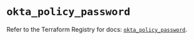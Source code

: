 # `okta_policy_password`

Refer to the Terraform Registry for docs: [`okta_policy_password`](https://registry.terraform.io/providers/okta/okta/4.11.0/docs/resources/policy_password).
